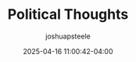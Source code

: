---
TocOpen: false
author: joshuapsteele
categories: null
date: 2025-04-16 11:00:42-04:00
description: Brief reflections on Christianity, politics, and faithful citizenship
  in complex times.
draft: true
showToc: true
tags: null
title: Political Thoughts
---